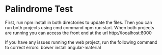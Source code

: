 
# Palindrome Test

First, run npm install in both directories to update the files. Then you can run both projects using cmd command npm run start. When both projects are running you can access the front end at the url http://localhost:8000

If you have any issues running the web project, run the following command to correct errors: bower install angular-material
